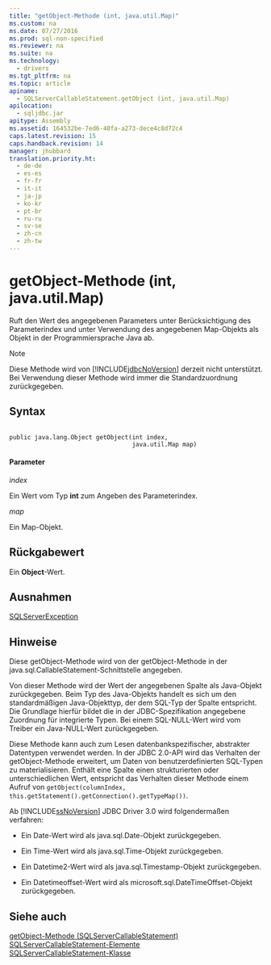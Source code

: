 ```yaml
---
title: "getObject-Methode (int, java.util.Map)"
ms.custom: na
ms.date: 07/27/2016
ms.prod: sql-non-specified
ms.reviewer: na
ms.suite: na
ms.technology: 
  - drivers
ms.tgt_pltfrm: na
ms.topic: article
apiname: 
  - SQLServerCallableStatement.getObject (int, java.util.Map)
apilocation: 
  - sqljdbc.jar
apitype: Assembly
ms.assetid: 164532be-7ed6-40fa-a273-dece4c8d72c4
caps.latest.revision: 15
caps.handback.revision: 14
manager: jhubbard
translation.priority.ht: 
  - de-de
  - es-es
  - fr-fr
  - it-it
  - ja-jp
  - ko-kr
  - pt-br
  - ru-ru
  - sv-se
  - zh-cn
  - zh-tw
---
```

# getObject-Methode (int, java.util.Map)
  Ruft den Wert des angegebenen Parameters unter Berücksichtigung des Parameterindex und unter Verwendung des angegebenen Map\-Objekts als Objekt in der Programmiersprache Java ab.  
  
> [!NOTE]  
>  Diese Methode wird von [!INCLUDE[jdbcNoVersion](../content/includes/jdbcNoVersion_md.md)] derzeit nicht unterstützt. Bei Verwendung dieser Methode wird immer die Standardzuordnung zurückgegeben.  
  
## Syntax  
  
```  
  
public java.lang.Object getObject(int index,  
                                  java.util.Map map)  
```  
  
#### Parameter  
 *index*  
  
 Ein Wert vom Typ **int** zum Angeben des Parameterindex.  
  
 *map*  
  
 Ein Map\-Objekt.  
  
## Rückgabewert  
 Ein **Object**\-Wert.  
  
## Ausnahmen  
 [SQLServerException](../content/SQLServerException-Class.md)  
  
## Hinweise  
 Diese getObject\-Methode wird von der getObject\-Methode in der java.sql.CallableStatement\-Schnittstelle angegeben.  
  
 Von dieser Methode wird der Wert der angegebenen Spalte als Java\-Objekt zurückgegeben. Beim Typ des Java\-Objekts handelt es sich um den standardmäßigen Java\-Objekttyp, der dem SQL\-Typ der Spalte entspricht. Die Grundlage hierfür bildet die in der JDBC\-Spezifikation angegebene Zuordnung für integrierte Typen. Bei einem SQL\-NULL\-Wert wird vom Treiber ein Java\-NULL\-Wert zurückgegeben.  
  
 Diese Methode kann auch zum Lesen datenbankspezifischer, abstrakter Datentypen verwendet werden. In der JDBC 2.0\-API wird das Verhalten der getObject\-Methode erweitert, um Daten von benutzerdefinierten SQL\-Typen zu materialisieren. Enthält eine Spalte einen strukturierten oder unterschiedlichen Wert, entspricht das Verhalten dieser Methode einem Aufruf von `getObject(columnIndex, this.getStatement().getConnection().getTypeMap())`.  
  
 Ab [!INCLUDE[ssNoVersion](../content/includes/ssNoVersion_md.md)] JDBC Driver 3.0 wird folgendermaßen verfahren:  
  
-   Ein Date\-Wert wird als java.sql.Date\-Objekt zurückgegeben.  
  
-   Ein Time\-Wert wird als java.sql.Time\-Objekt zurückgegeben.  
  
-   Ein Datetime2\-Wert wird als java.sql.Timestamp\-Objekt zurückgegeben.  
  
-   Ein Datetimeoffset\-Wert wird als microsoft.sql.DateTimeOffset\-Objekt zurückgegeben.  
  
## Siehe auch  
 [getObject-Methode &#40;SQLServerCallableStatement&#41;](../content/getObject-Method--SQLServerCallableStatement-.md)   
 [SQLServerCallableStatement-Elemente](../content/SQLServerCallableStatement-Members.md)   
 [SQLServerCallableStatement-Klasse](../content/SQLServerCallableStatement-Class.md)  
  
  